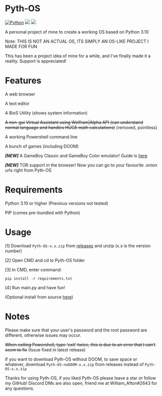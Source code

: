 # Pyth-OS
[![Python](https://img.shields.io/badge/Python-≥%203.10-yellowgreen.svg)](https://www.python.org/)
<img src="https://img.shields.io/badge/Developed%20on-Windows%2011-blue">
<img src="https://img.shields.io/badge/Maintained%3F-Yes-00dfa1">

A personal project of mine to create a working OS based on Python 3.10

Note: THIS IS NOT AN ACTUAL OS, ITS SIMPLY AN OS-LIKE PROJECT I MADE FOR FUN

This has been a project idea of mine for a while, and I've finally made it a reality. Support is appreciated!

# Features
A web browser

A text editor

A BioS Utility (shows system information)

~~A non-gui Virtual Assistant using Wolfram|Alpha API (can understand normal language and handles HUGE math calculations)~~ (removed, pointless)

A working Powershell command line

A bunch of games (including DOOM)

_**[NEW]**_ A GameBoy Classic and GameBoy Color emulator! Guide is [here](https://github.com/WilliamAfton-codes/Pyth-OS/blob/main/ROMs/ROMS.md)

_**[NEW]**_ TOR support in the browser! Now you can go to your favourite .onion urls right from Pyth-OS

# Requirements
Python 3.10 or higher (Previous versions not tested)

PIP (comes pre-bundled with Python)

# Usage
[1] Download `Pyth-OS-x.x.zip` from [releases](https://github.com/WilliamAfton-codes/Pyth-OS/releases) and unzip (x.x is the version number)

[2] Open CMD and cd to Pyth-OS folder

[3] In CMD, enter command:
```
pip install -r requirements.txt
```

[4] Run main.py and have fun!

(Optional install from source [here](https://github.com/WilliamAfton-codes/Pyth-OS/blob/main/guide/BFS.md))

# Notes
Please make sure that your user's password and the root password are different, otherwise issues may occur.

~~When exiting Powershell, type 'exit' twice, this is due to an error that I can't seem to fix~~ (Issue fixed in latest release)

If you want to download Pyth-OS without DOOM, to save space or whatever, download `Pyth-OS-noDOOM-x.x.zip` from releases instead of `Pyth-OS-x.x.zip`


Thanks for using Pyth-OS, if you liked Pyth-OS please leave a star or follow my GitHub! Discord DMs are also open, friend me at William_Afton#2643 for any questions.
